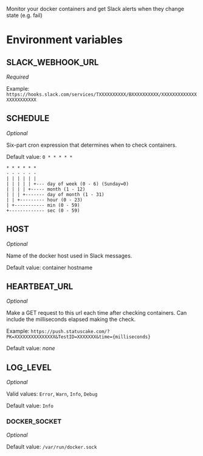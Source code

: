 Monitor your docker containers and get Slack alerts when they change state (e.g. fail)

# Environment variables

## SLACK_WEBHOOK_URL

_Required_

Example: `https://hooks.slack.com/services/TXXXXXXXXXX/BXXXXXXXXXX/XXXXXXXXXXXXXXXXXXXXXXXX`

## SCHEDULE

_Optional_

Six-part cron expression that determines when to check containers.

Default value: `0 * * * * *`

```
* * * * * *
- - - - - -
| | | | | |
| | | | | +--- day of week (0 - 6) (Sunday=0)
| | | | +----- month (1 - 12)
| | | +------- day of month (1 - 31)
| | +--------- hour (0 - 23)
| +----------- min (0 - 59)
+------------- sec (0 - 59)
```

## HOST

_Optional_

Name of the docker host used in Slack messages.

Default value: container hostname

## HEARTBEAT_URL

_Optional_

Make a GET request to this url each time after checking containers. Can include the milliseconds elapsed making the check.

Example: `https://push.statuscake.com/?PK=XXXXXXXXXXXXXXX&TestID=XXXXXXX&time={milliseconds}`

Default value: _none_

## LOG_LEVEL

_Optional_

Valid values: `Error`, `Warn`, `Info`, `Debug`

Default value: `Info`

### DOCKER_SOCKET

_Optional_

Default value: `/var/run/docker.sock`
